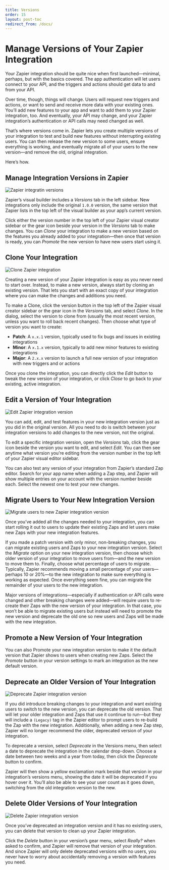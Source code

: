 ```yaml
---
title: Versions
order: 15
layout: post-toc
redirect_from: /docs/
---
```


# Manage Versions of Your Zapier Integration

Your Zapier integration should be quite nice when first launched—minimal, perhaps, but with the basics covered. The app authentication will let users connect to your API, and the triggers and actions should get data to and from your API.

Over time, though, things will change. Users will request new triggers and actions, or want to send and receive more data with your existing ones. You’ll add new features to your app and want to add them to your Zapier integration, too. And eventually, your API may change, and your Zapier integration’s authentication or API calls may need changed as well.

That’s where versions come in. Zapier lets you create multiple versions of your integration to test and build new features without interrupting existing users. You can then release the new version to some users, ensure everything is working, and eventually migrate all of your users to the new version—and remove the old, original integration.

Here’s how.

## Manage Integration Versions in Zapier

![Zapier integratin versions](https://cdn.zapier.com/storage/photos/4294ed1a2f6c7e3980cb9ac9c43f8655.png)

Zapier’s visual builder includes a _Versions_ tab in the left sidebar. New integrations only include the original `1.0.0` version, the same version that Zapier lists in the top left of the visual builder as your app’s current version.

Click either the version number in the top left of your Zapier visual creator sidebar or the gear icon beside your version in the _Versions_ tab to make changes. You can _Clone_ your integration to make a new version based on the features you already added to your integration—then once that version is ready, you can _Promote_ the new version to have new users start using it.

## Clone Your Integration

![Clone Zapier integration](https://cdn.zapier.com/storage/photos/dca2130ce5dddca928519ad60130d35a.png)

Creating a new version of your Zapier integration is easy as you never need to start over. Instead, to make a new version, always start by cloning an existing version. That lets you start with an exact copy of your integration where you can make the changes and additions you need.

To make a Clone, click the version button in the top left of the Zapier visual creator sidebar or the gear icon in the _Versions_ tab, and select _Clone_. In the dialog, select the version to clone from (usually the most recent version, unless you want to roll back recent changes). Then choose what type of version you want to create:

- **Patch**: A `x.x.1` version, typically used to fix bugs and issues in existing integrations
- **Minor**: A `x.1.x` version, typically to add new minor features to existing integrations
- **Major**: A `2.x.x` version to launch a full new version of your integration with new triggers and or actions

Once you clone the integration, you can directly click the _Edit_ button to tweak the new version of your integration, or click _Close_ to go back to your existing, active integration.

## Edit a Version of Your Integration

![Edit Zapier integration version](https://cdn.zapier.com/storage/photos/a506b0a211b75a473fe71a59781eca12.png)

You can add, edit, and test features in your new integration version just as you did in the original version. All you need to do is switch between your integration versions to add changes to the new version, not the original.

To edit a specific integration version, open the _Versions_ tab, click the gear icon beside the version you want to edit, and select _Edit_. You can then see anytime what version you’re editing from the version number in the top left of your Zapier visual editor sidebar.

You can also test any version of your integration from Zapier’s standard Zap editor. Search for your app name when adding a Zap step, and Zapier will show multiple entries on your account with the version number beside each. Select the newest one to test your new changes.

## Migrate Users to Your New Integration Version

![Migrate users to new Zapier integration version](https://cdn.zapier.com/storage/photos/49423feb86f237b5186d7efdcaf2ac53.png)

Once you’ve added all the changes needed to your integration, you can start rolling it out to users to update their existing Zaps and let users make new Zaps with your new integration features.

If you made a patch version with only minor, non-breaking changes, you can migrate existing users and Zaps to your new integration version. Select the _Migrate_ option on your new integration version, then choose which older version of your integration to move users from—and the new version to move them to. Finally, choose what percentage of users to migrate. Typically, Zapier recommends moving a small percentage of your users—perhaps 10 or 20%—to the new integration to make sure everything is working as expected. Once everything seem fine, you can migrate the remainder of your users to the new integration.

Major versions of integrations—especially if authentication or API calls were changed and other breaking changes were added—will require users to re-create their Zaps with the new version of your integration. In that case, you won’t be able to migrate existing users but instead will need to promote the new version and deprecate the old one so new users and Zaps will be made with the new integration.

## Promote a New Version of Your Integration

You can also Promote your new integration version to make it the default version that Zapier shows to users when creating new Zaps. Select the _Promote_ button in your version settings to mark an integration as the new default version.

## Deprecate an Older Version of Your Integration

![Deprecate Zapier integration version](https://cdn.zapier.com/storage/photos/dd6acdd75278ecd733a5f3945ea641a2.png)

If you did introduce breaking changes to your integration and want existing users to switch to the new version, you can deprecate the old version. That will let your older integration and Zaps that use it continue to run—but they will include a `(Legacy)` tag in the Zapier editor to prompt users to re-build the Zap with the new integration. Additionally, when adding a new Zap step, Zapier will no longer recommend the older, deprecated version of your integration.

To deprecate a version, select _Deprecate_ in the Versions menu, then select a date to deprecate the integration in the calendar drop-down. Choose a date between two weeks and a year from today, then click the _Deprecate_ button to confirm.

Zapier will then show a yellow exclamation mark beside that version in your integration’s versions menu, showing the date it will be deprecated if you hover over it. You’ll also be able to see your user count as it goes down, switching from the old integration version to the new.

## Delete Older Versions of Your Integration

![Delete Zapier integration version](https://cdn.zapier.com/storage/photos/86bf4dbabd06b989d7717f95e8479fba.png)

Once you’ve deprecated an integration version and it has no existing users, you can delete that version to clean up your Zapier integration.

Click the _Delete_ button in your version’s gear menu, select _Really?_ when asked to confirm, and Zapier will remove that version of your integration. And since Zapier will only delete deprecated versions with no users, you never have to worry about accidentally removing a version with features you need.
